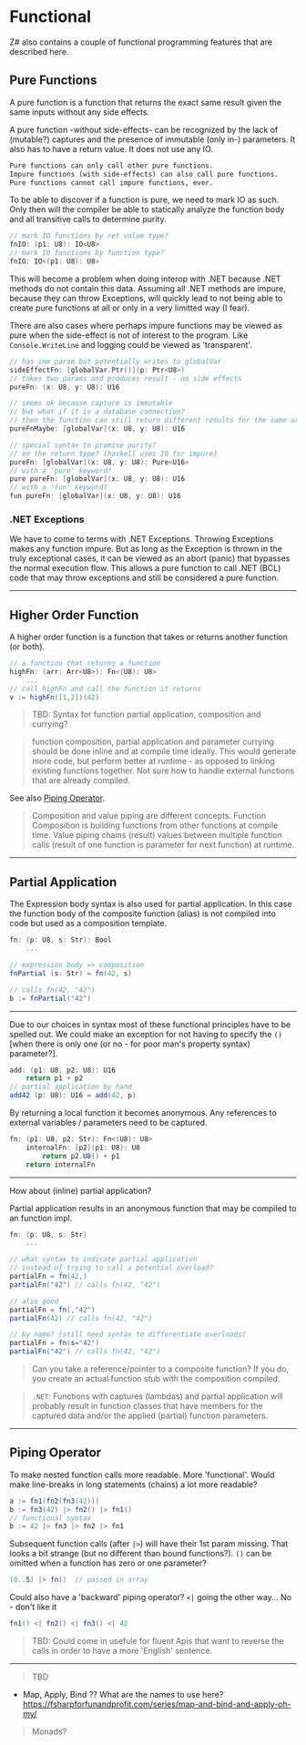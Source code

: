 # Functional

Z# also contains a couple of functional programming features that are described here.

## Pure Functions

A pure function is a function that returns the exact same result given the same inputs without any side effects.

A pure function -without side-effects- can be recognized by the lack of (mutable?) captures and the presence of immutable (only in-) parameters. It also has to have a return value. It does not use any IO.

```txt
Pure functions can only call other pure functions. 
Impure functions (with side-effects) can also call pure functions.
Pure functions cannot call impure functions, ever.
```

To be able to discover if a function is pure, we need to mark IO as such.
Only then will the compiler be able to statically analyze the function body and all transitive calls to determine purity.

```csharp
// mark IO functions by ret value type?
fnIO: (p1: U8): IO<U8>
// mark IO functions by function type?
fnIO: IO<(p1: U8): U8>
```

This will become a problem when doing interop with .NET because .NET methods do not contain this data.
Assuming all .NET methods are impure, because they can throw Exceptions, will quickly lead to not being able to create pure functions at all or only in a very limitted way (I fear).

There are also cases where perhaps impure functions may be viewed as pure when the side-effect is not of interest to the program. Like `Console.WriteLine` and logging could be viewed as 'transparent'.

```csharp
// has imm param but potentially writes to globalVar
sideEffectFn: [globalVar.Ptr()](p: Ptr<U8>)
// takes two params and produces result - no side effects
pureFn: (x: U8, y: U8): U16

// seems ok because capture is immutable
// but what if it is a database connection?
// then the function can still return different results for the same args
pureFnMaybe: [globalVar](x: U8, y: U8): U16

// special syntax to promise purity?
// on the return type? (haskell uses IO for impure)
pureFn: [globalVar](x: U8, y: U8): Pure<U16>
// with a 'pure' keyword?
pure pureFn: [globalVar](x: U8, y: U8): U16
// with a 'fun' keyword?
fun pureFn: [globalVar](x: U8, y: U8): U16
```

### .NET Exceptions

We have to come to terms with .NET Exceptions. Throwing Exceptions makes any function impure. But as long as the Exception is thrown in the truly exceptional cases, it can be viewed as an abort (panic) that bypasses the normal execution flow.
This allows a pure function to call .NET (BCL) code that may throw exceptions and still be considered a pure function.

---

## Higher Order Function

A higher order function is a function that takes or returns another function (or both).

```csharp
// a function that returns a function
highFn: (arr: Arr<U8>): Fn<(U8): U8>
    ...
// call highFn and call the function it returns
v := highFn([1,2])(42)
```

> TBD: Syntax for function partial application, composition and currying?

> function composition, partial application and parameter currying should be done inline and at compile time ideally. This would generate more code, but perform better at runtime - as opposed to linking existing functions together. Not sure how to handle external functions that are already compiled.

See also [Piping Operator](#Piping-Operator).

> Composition and value piping are different concepts. Function Composition is building functions from other functions at compile time. Value piping chains (result) values between multiple function calls (result of one function is parameter for next function) at runtime.

---

## Partial Application

The Expression body syntax is also used for partial application. In this case the function body of the composite function (alias) is not compiled into code but used as a composition template.

```csharp
fn: (p: U8, s: Str): Bool
    ...

// expression body => composition
fnPartial (s: Str) = fn(42, s)

// calls fn(42, "42")
b := fnPartial("42")
```

---

Due to our choices in syntax most of these functional principles have to be spelled out. We could make an exception for not having to specify the `()` [when there is only one (or no - for poor man's property syntax) parameter?].

```csharp
add: (p1: U8, p2: U8): U16
    return p1 + p2
// partial application by hand
add42 (p: U8): U16 = add(42, p)
```

By returning a local function it becomes anonymous. Any references to external variables / parameters need to be captured.

```csharp
fn: (p1: U8, p2: Str): Fn<(U8): U8>
    internalFn: [p2](p1: U8): U8
        return p2.U8() + p1
    return internalFn
```

---

How about (inline) partial application?

Partial application results in an anonymous function that may be compiled to an function impl.

```csharp
fn: (p: U8, s: Str)
    ...

// what syntax to indicate partial application
// instead of trying to call a potential overload?
partialFn = fn(42,)
partialFn("42") // calls fn(42, "42")

// also good
partialFn = fn(,"42")
partialFn(42) // calls fn(42, "42")

// by name? (still need syntax to differentiate overloads)
partialFn = fn(s="42")
partialFn("42") // calls fn(42, "42")
```

> Can you take a reference/pointer to a composite function? If you do, you create an actual function stub with the composition compiled.

> `.NET`: Functions with captures (lambdas) and partial application will probably result in function classes that have members for the captured data and/or the applied (partial) function parameters.

---

## Piping Operator

To make nested function calls more readable. More 'functional'.
Would make line-breaks in long statements (chains) a lot more readable?

```csharp
a := fn1(fn2(fn3(42)))
b := fn3(42) |> fn2() |> fn1()
// functional syntax
b := 42 |> fn3 |> fn2 |> fn1
```

Subsequent function calls (after `|>`) will have their 1st param missing. That looks a bit strange (but no different than bound functions?). `()` can be omitted when a function has zero or one parameter?

```csharp
(0..5) |> fn()  // passed in array
```

Could also have a 'backward' piping operator? `<|` going the other way...
No - don't like it

```csharp
fn1() <| fn2() <| fn3() <| 42
```

> TBD: Could come in usefule for fluent Apis that want to reverse the calls in order to have a more 'English' sentence.

---

> TBD

- Map, Apply, Bind ?? What are the names to use here? https://fsharpforfunandprofit.com/series/map-and-bind-and-apply-oh-my/

> Monads?